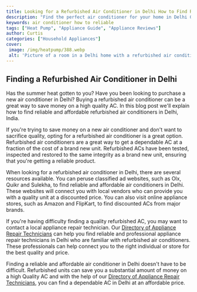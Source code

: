 ```yaml
---
title: Looking for a Refurbished Air Conditioner in Delhi How to Find Reliable and Affordable ACs in India
description: "Find the perfect air conditioner for your home in Delhi Get the scoop on how to find reliable and affordable ACs in India Learn the best tips and tricks on finding the perfect air conditioner for your budget"
keywords: air conditioner how to reliable
tags: ["Heat Pump", "Appliance Guide", "Appliance Reviews"]
author: Curtis
categories: ["Household Appliances"]
cover: 
 image: /img/heatpump/388.webp
 alt: 'Picture of a room in a Delhi home with a refurbished air conditioner caption reads Refurbished Air Conditioner in Delhi How to Find Reliable and Affordable ACs in India'
---
```

## Finding a Refurbished Air Conditioner in Delhi

Has the summer heat gotten to you? Have you been looking to purchase a new air conditioner in Delhi? Buying a refurbished air conditioner can be a great way to save money on a high quality AC. In this blog post we'll explain how to find reliable and affordable refurbished air conditioners in Delhi, India.

If you're trying to save money on a new air conditioner and don't want to sacrifice quality, opting for a refurbished air conditioner is a great option. Refurbished air conditioners are a great way to get a dependable AC at a fraction of the cost of a brand new unit. Refurbished ACs have been tested, inspected and restored to the same integrity as a brand new unit, ensuring that you're getting a reliable product.

When looking for a refurbished air conditioner in Delhi, there are several resources available. You can peruse classified ad websites, such as Olx, Quikr and Sulekha, to find reliable and affordable air conditioners in Delhi. These websites will connect you with local vendors who can provide you with a quality unit at a discounted price. You can also visit online appliance stores, such as Amazon and FlipKart, to find discounted ACs from major brands.

If you're having difficulty finding a quality refurbished AC, you may want to contact a local appliance repair technician. Our [Directory of Appliance Repair Technicians](./pages/appliance-repair-technicians) can help you find reliable and professional appliance repair technicians in Delhi who are familiar with refurbished air conditioners. These professionals can help connect you to the right individual or store for the best quality and price.

Finding a reliable and affordable air conditioner in Delhi doesn't have to be difficult. Refurbished units can save you a substantial amount of money on a high Quality AC and with the help of our [Directory of Appliance Repair Technicians](./pages/appliance-repair-technicians), you can find a dependable AC in Delhi at an affordable price.
